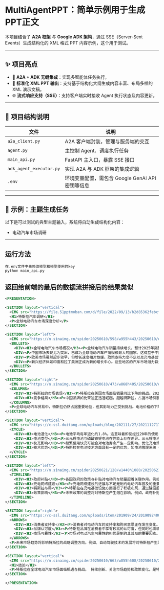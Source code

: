 # MultiAgentPPT：简单示例用于生成PPT正文

本项目结合了 **A2A 框架** 与 **Google ADK 架构**，通过 SSE（Server-Sent Events）生成结构化的 XML 格式 PPT 内容示例，这个用于测试。

---

## ✨ 项目亮点

* 🔗 **A2A + ADK 无缝集成**：实现多智能体任务执行。
* 📄 **标准化 XML PPT 输出**：支持基于结构化大纲生成内容丰富、布局多样的 XML 演示文稿。
* 🌐 **流式响应支持（SSE）**：支持客户端实时接收 Agent 执行状态及内容更新。

---

## 📂 项目结构说明

| 文件                      | 说明                                |
| ----------------------- | --------------------------------- |
| `a2a_client.py`         | A2A 客户端封装，管理与服务端的交互               |
| `agent.py`              | 主控制 Agent，调度执行任务                  |
| `main_api.py`           | FastAPI 主入口，暴露 SSE 接口             |
| `adk_agent_executor.py` | 实现 A2A 与 ADK 框架的集成逻辑              |
| `.env`                  | 环境变量配置，需包含 Google GenAI API 密钥等信息 |

---

## 📌 示例：主题生成任务

以下是可以测试的典型主题输入，系统将自动生成结构化内容：

* 电动汽车市场调研

---

## 运行方法
```
在.env文件中先修改模型和模型使用的key
python main_api.py
```


## 返回给前端的最后的数据流拼接后的结果类似
```xml
<PRESENTATION>

<SECTION layout="vertical">
  <IMG src="https://file.51pptmoban.com/d/file/2022/09/13/b2d85362febcf895e78916e0696f1a59.jpg" alt="电动汽车背景" />
  <H1>特斯拉汽车调研</H1>
  <P>全球电动汽车市场深度分析</P>
</SECTION>

<SECTION layout="left">
  <IMG src="https://n.sinaimg.cn/spider20250610/598/w955h443/20250610/d5d4-b0eb5848953ded18fbc44aefb452923d.png" alt="全球电动汽车销量增长" />
  <BULLETS>
    <DIV><H3>全球电动汽车市场概况</H3><P>全球电动汽车销量持续增长，预计2025年突破2000万辆大关。这一数字反映了全球对可持续交通方式日益增长的需求，以及各国政府对减少碳排放的努力。</P></DIV>
    <DIV><P>中国市场表现尤为突出，已成为全球电动汽车产销规模最大的国家。这得益于中国政府的大力支持，以及本土电动汽车制造商的快速崛起。</P></DIV>
    <DIV><P>欧美市场虽然起步较早，但增长速度相对放缓。政策支持力度不足以及充电基础设施建设滞后是主要瓶颈。例如，欧洲的充电桩密度远低于中国。</P></DIV>
    <DIV><P>新兴经济体如印度和拉丁美洲正成为新的增长中心。这些地区的汽车市场潜力巨大，电动汽车的普及有望加速。</P></DIV>
  </BULLETS>
</SECTION>

<SECTION layout="right">
  <IMG src="https://n.sinaimg.cn/spider20250610/473/w868h405/20250610/d80c-d608870a0938449e561f725bc00c169a.png" alt="特斯拉销量同比下降" />
  <COLUMNS>
    <DIV><H3>特斯拉的市场表现</H3><P>特斯拉在美国市场面临销量同比下降的挑战。2025年4月数据显示，特斯拉销量同比下降17%，市场竞争日益激烈，其他品牌纷纷推出更具竞争力的车型，例如福特和通用。</P></DIV>
    <DIV><H3>竞争格局</H3><P>中国品牌如比亚迪正迅速崛起，超越特斯拉，占据市场份额领先地位。比亚迪凭借其强大的电池技术和本土市场优势，正在全球范围内挑战特斯拉的霸主地位。 例如，比亚迪秦系列在中国的销量持续领先。</P></DIV>
  </COLUMNS>
  <P>全球电动汽车贸易中，特斯拉仍然占据重要地位，但其影响力正受到挑战。电池价格的下降对特斯拉的利润空间产生影响，需要不断进行技术创新和成本控制。</P>
</SECTION>

<SECTION layout="vertical">
  <IMG src="https://c-ssl.duitang.com/uploads/blog/202111/27/20211127170036_ecc10.png" alt="电池技术" />
  <CYCLE>
    <DIV><H3>电池退化</H3><P>电池平均每年退化约1.8%，这意味着即使经过20年的使用，电池仍然能保有约64%的续航能力。这对于提升消费者对电动汽车的信心至关重要。</P></DIV>
    <DIV><H3>电池类型</H3><P>三元锂电池与磷酸铁锂电池在性能上存在差异。三元锂电池能量密度高，但安全性相对较低；磷酸铁锂电池则更安全，但能量密度较低。选择合适的电池类型需要根据实际需求进行权衡。</P></DIV>
    <DIV><H3>快充影响</H3><P>频繁使用快充可能会对电池寿命产生一定影响。优化充电策略，如避免长时间充满电或低电量状态，可以有效延长电池寿命。 例如，特斯拉推荐使用慢充模式在日常使用中。</P></DIV>
    <DIV><H3>技术优势</H3><P>特斯拉在电池技术方面具有一定的优势，如电池管理系统（BMS）和能量回收系统。然而，电池过热和安全性问题仍然是潜在的挑战。特斯拉正在积极研发新一代电池技术，以提升性能和安全性。</P></DIV>
  </CYCLE>
</SECTION>

<SECTION layout="left">
  <IMG src="https://n.sinaimg.cn/spider20250621/120/w1440h1080/20250621/f8d9-7d234d7b43fda7ec916d01fb81555bae.jpg" alt="电动汽车卡通图片" />
  <TIMELINE>
    <DIV><H3>政府补贴</H3><P>各国政府的政策与补贴对电动汽车销量起着关键作用。例如，挪威通过高额补贴和税收优惠，成为全球电动汽车普及率最高的国家之一。</P></DIV>
    <DIV><H3>充电网络建设</H3><P>充电网络建设的进展与不足是制约电动汽车普及的重要因素。英国和印度等国家在充电基础设施建设方面面临诸多挑战，如充电桩数量不足和分布不均。 在英国，充电桩的可靠性问题也备受关注。</P></DIV>
    <DIV><H3>特斯拉布局</H3><P>特斯拉在充电基础设施方面进行了积极布局，通过建设超级充电站网络，为用户提供便捷的充电服务。然而，特斯拉的充电桩数量仍然无法满足所有用户的需求。</P></DIV>
    <DIV><H3>政策影响</H3><P>未来政策的调整将对特斯拉产生潜在影响。例如，政府补贴政策的退坡可能会导致电动汽车销量下降。 特斯拉需要密切关注政策变化，并及时调整战略。</P></DIV>
  </TIMELINE>
</SECTION>

<SECTION layout="right">
  <IMG src="https://c-ssl.duitang.com/uploads/item/201909/24/20190924003225_luvye.png" alt="市场趋势背景" />
  <ARROWS>
    <DIV><H3>消费者支持率</H3><P>消费者对电动汽车的支持率和购买意愿正在发生变化。环保意识的提高和技术的进步推动了电动汽车的普及。 然而，消费者对电动汽车的价格和续航里程仍然存在担忧。</P></DIV>
    <DIV><H3>品牌认可度</H3><P>特斯拉品牌在消费者中享有较高的认可度，但同时也面临着挑战。一些消费者对特斯拉的质量和服务表示不满。 特斯拉需要不断提升产品质量和服务水平，以维护品牌形象。</P></DIV>
    <DIV><H3>市场可靠性</H3><P>市场对电动汽车可靠性的担忧是制约其普及的重要因素。特斯拉需要通过技术创新和质量控制，提升电动汽车的可靠性，消除消费者的顾虑。 例如，特斯拉可以通过延长电池保修期来提升消费者信心。</P></DIV>
  </ARROWS>
  <P>未来市场趋势将影响特斯拉的战略调整方向。例如，自动驾驶技术的发展将对特斯拉产生深远影响。 特斯拉需要密切关注市场趋势，并及时调整战略，以保持竞争优势。</P>
</SECTION>

<SECTION layout="vertical">
  <IMG src="https://n.sinaimg.cn/spider20250610/663/w855h608/20250610/27b7-9119b6ad6f21a0fdd477e8736232bad2.png" alt="电动汽车中国同比增长" />
  <H1>结论</H1>
  <P>特斯拉在全球电动汽车市场面临机遇与挑战。 持续创新、关注市场趋势和政策变化，是特斯拉保持竞争优势的关键。</P>
</SECTION>

</PRESENTATION>
```